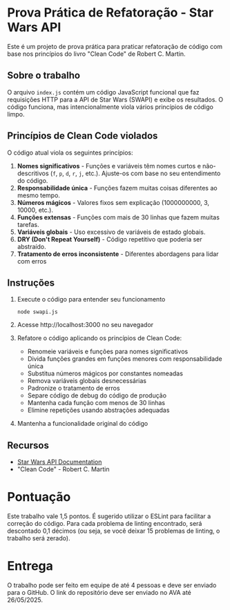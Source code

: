 # Prova Prática de Refatoração - Star Wars API

Este é um projeto de prova prática para praticar refatoração de código com base nos princípios do livro "Clean Code" de Robert C. Martin.

## Sobre o trabalho

O arquivo `index.js` contém um código JavaScript funcional que faz requisições HTTP para a API de Star Wars (SWAPI) e exibe os resultados. O código funciona, mas intencionalmente viola vários princípios de código limpo.

## Princípios de Clean Code violados

O código atual viola os seguintes princípios:

1. **Nomes significativos** - Funções e variáveis têm nomes curtos e não-descritivos (`f`, `p`, `d`, `r`, `j`, etc.). Ajuste-os com base no seu entendimento do código.
2. **Responsabilidade única** - Funções fazem muitas coisas diferentes ao mesmo tempo.
3. **Números mágicos** - Valores fixos sem explicação (1000000000, 3, 10000, etc.).
4. **Funções extensas** - Funções com mais de 30 linhas que fazem muitas tarefas.
5. **Variáveis globais** - Uso excessivo de variáveis de estado globais.
6. **DRY (Don't Repeat Yourself)** - Código repetitivo que poderia ser abstraído.
7. **Tratamento de erros inconsistente** - Diferentes abordagens para lidar com erros

## Instruções

1. Execute o código para entender seu funcionamento
   ```
   node swapi.js
   ```

2. Acesse http://localhost:3000 no seu navegador

3. Refatore o código aplicando os princípios de Clean Code:
   - Renomeie variáveis e funções para nomes significativos
   - Divida funções grandes em funções menores com responsabilidade única
   - Substitua números mágicos por constantes nomeadas
   - Remova variáveis globais desnecessárias
   - Padronize o tratamento de erros
   - Separe código de debug do código de produção
   - Mantenha cada função com menos de 30 linhas
   - Elimine repetições usando abstrações adequadas

4. Mantenha a funcionalidade original do código

## Recursos

- [Star Wars API Documentation](https://swapi.dev/documentation)
- "Clean Code" - Robert C. Martin 

# Pontuação

Este trabalho vale 1,5 pontos. É sugerido utilizar o ESLint para facilitar a correção do código.
Para cada problema de linting encontrado, será descontado 0,1 décimos (ou seja, se você deixar 15 problemas de linting, o trabalho será zerado).

# Entrega

O trabalho pode ser feito em equipe de até 4 pessoas e deve ser enviado para o GitHub.
O link do repositório deve ser enviado no AVA até 26/05/2025.